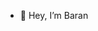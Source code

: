 - 👋 Hey, I’m Baran

<!---
baranyildirim/baranyildirim is a ✨ special ✨ repository because its `README.md` (this file) appears on your GitHub profile.
You can click the Preview link to take a look at your changes.
--->
